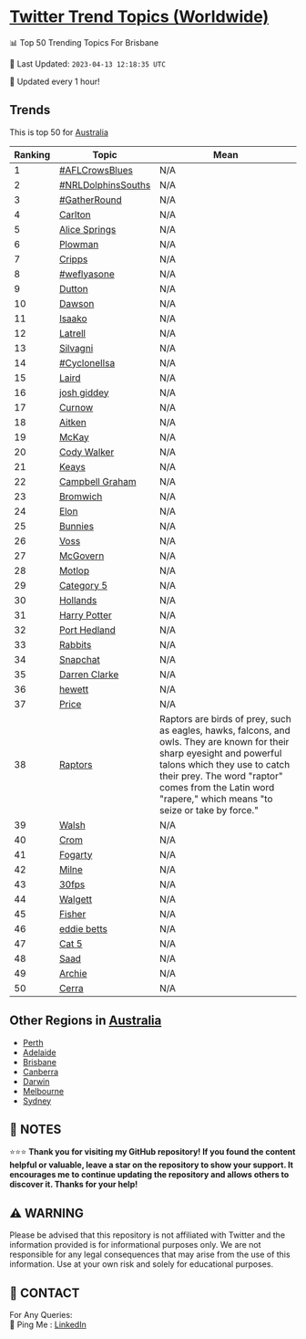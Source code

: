 [Twitter Trend Topics (Worldwide)](https://github.com/ErcinDedeoglu/Twitter-Trend-Topics)
==========


📊 Top 50 Trending Topics For Brisbane

📆 Last Updated: `2023-04-13 12:18:35 UTC`

🔧 Updated every 1 hour!


## Trends

This is top 50 for [Australia](</Australia>)

| Ranking | Topic | Mean |
| ------- | ------------ | ------------ |
| 1 | [#AFLCrowsBlues](http://twitter.com/search?q=%23AFLCrowsBlues) | N/A |
| 2 | [#NRLDolphinsSouths](http://twitter.com/search?q=%23NRLDolphinsSouths) | N/A |
| 3 | [#GatherRound](http://twitter.com/search?q=%23GatherRound) | N/A |
| 4 | [Carlton](http://twitter.com/search?q=Carlton) | N/A |
| 5 | [Alice Springs](http://twitter.com/search?q=Alice+Springs) | N/A |
| 6 | [Plowman](http://twitter.com/search?q=Plowman) | N/A |
| 7 | [Cripps](http://twitter.com/search?q=Cripps) | N/A |
| 8 | [#weflyasone](http://twitter.com/search?q=%23weflyasone) | N/A |
| 9 | [Dutton](http://twitter.com/search?q=Dutton) | N/A |
| 10 | [Dawson](http://twitter.com/search?q=Dawson) | N/A |
| 11 | [Isaako](http://twitter.com/search?q=Isaako) | N/A |
| 12 | [Latrell](http://twitter.com/search?q=Latrell) | N/A |
| 13 | [Silvagni](http://twitter.com/search?q=Silvagni) | N/A |
| 14 | [#CycloneIlsa](http://twitter.com/search?q=%23CycloneIlsa) | N/A |
| 15 | [Laird](http://twitter.com/search?q=Laird) | N/A |
| 16 | [josh giddey](http://twitter.com/search?q=josh+giddey) | N/A |
| 17 | [Curnow](http://twitter.com/search?q=Curnow) | N/A |
| 18 | [Aitken](http://twitter.com/search?q=Aitken) | N/A |
| 19 | [McKay](http://twitter.com/search?q=McKay) | N/A |
| 20 | [Cody Walker](http://twitter.com/search?q=Cody+Walker) | N/A |
| 21 | [Keays](http://twitter.com/search?q=Keays) | N/A |
| 22 | [Campbell Graham](http://twitter.com/search?q=Campbell+Graham) | N/A |
| 23 | [Bromwich](http://twitter.com/search?q=Bromwich) | N/A |
| 24 | [Elon](http://twitter.com/search?q=Elon) | N/A |
| 25 | [Bunnies](http://twitter.com/search?q=Bunnies) | N/A |
| 26 | [Voss](http://twitter.com/search?q=Voss) | N/A |
| 27 | [McGovern](http://twitter.com/search?q=McGovern) | N/A |
| 28 | [Motlop](http://twitter.com/search?q=Motlop) | N/A |
| 29 | [Category 5](http://twitter.com/search?q=Category+5) | N/A |
| 30 | [Hollands](http://twitter.com/search?q=Hollands) | N/A |
| 31 | [Harry Potter](http://twitter.com/search?q=Harry+Potter) | N/A |
| 32 | [Port Hedland](http://twitter.com/search?q=Port+Hedland) | N/A |
| 33 | [Rabbits](http://twitter.com/search?q=Rabbits) | N/A |
| 34 | [Snapchat](http://twitter.com/search?q=Snapchat) | N/A |
| 35 | [Darren Clarke](http://twitter.com/search?q=Darren+Clarke) | N/A |
| 36 | [hewett](http://twitter.com/search?q=hewett) | N/A |
| 37 | [Price](http://twitter.com/search?q=Price) | N/A |
| 38 | [Raptors](http://twitter.com/search?q=Raptors) | Raptors are birds of prey, such as eagles, hawks, falcons, and owls. They are known for their sharp eyesight and powerful talons which they use to catch their prey. The word "raptor" comes from the Latin word "rapere," which means "to seize or take by force." |
| 39 | [Walsh](http://twitter.com/search?q=Walsh) | N/A |
| 40 | [Crom](http://twitter.com/search?q=Crom) | N/A |
| 41 | [Fogarty](http://twitter.com/search?q=Fogarty) | N/A |
| 42 | [Milne](http://twitter.com/search?q=Milne) | N/A |
| 43 | [30fps](http://twitter.com/search?q=30fps) | N/A |
| 44 | [Walgett](http://twitter.com/search?q=Walgett) | N/A |
| 45 | [Fisher](http://twitter.com/search?q=Fisher) | N/A |
| 46 | [eddie betts](http://twitter.com/search?q=eddie+betts) | N/A |
| 47 | [Cat 5](http://twitter.com/search?q=Cat+5) | N/A |
| 48 | [Saad](http://twitter.com/search?q=Saad) | N/A |
| 49 | [Archie](http://twitter.com/search?q=Archie) | N/A |
| 50 | [Cerra](http://twitter.com/search?q=Cerra) | N/A |



## Other Regions in [Australia](</Australia>)

* [Perth](</Australia/Perth.md>)
* [Adelaide](</Australia/Adelaide.md>)
* [Brisbane](</Australia/Brisbane.md>)
* [Canberra](</Australia/Canberra.md>)
* [Darwin](</Australia/Darwin.md>)
* [Melbourne](</Australia/Melbourne.md>)
* [Sydney](</Australia/Sydney.md>)



## 📝 NOTES

⭐⭐⭐ **Thank you for visiting my GitHub repository! If you found the content helpful or valuable, leave a star on the repository to show your support. It encourages me to continue updating the repository and allows others to discover it. Thanks for your help!**


## ⚠️ WARNING

Please be advised that this repository is not affiliated with Twitter and the information provided is for informational purposes only. We are not responsible for any legal consequences that may arise from the use of this information. Use at your own risk and solely for educational purposes.


## 📨 CONTACT

 For Any Queries:  
            🏓 Ping Me : [LinkedIn](https://www.linkedin.com/in/ercindedeoglu/)
